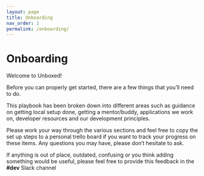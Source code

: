 ```yaml
---
layout: page
title: Onboarding
nav_order: 1
permalink: /onboarding/
---
```


# Onboarding

Welcome to Unboxed! 

Before you can properly get started, there are a few things that you’ll need to do.

This playbook has been broken down into different areas such as guidance on getting local setup done, getting a mentor/buddy, applications we work on, developer resources and our development principles.

Please work your way through the various sections and feel free to copy the set up steps to a personal trello board if you want to track your progress on these items. Any questions you may have, please don’t hesitate to ask.

If anything is out of place, outdated, confusing or you think adding something would be useful, please feel free to provide this feedback in the **#dev** Slack channel
